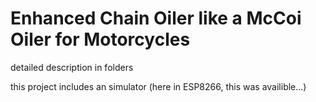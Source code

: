 # Enhanced Chain Oiler like a McCoi Oiler for Motorcycles

detailed description in folders

this project includes an simulator (here in ESP8266, this was availible...)

